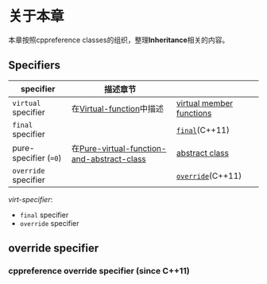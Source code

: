 # 关于本章

本章按照cppreference classes的组织，整理**Inheritance**相关的内容。



## Specifiers

| specifier             | 描述章节                                                     |                                                              |
| --------------------- | ------------------------------------------------------------ | ------------------------------------------------------------ |
| `virtual` specifier   | 在[Virtual-function](./Virtual-function/Virtual-function.md)中描述 | [virtual member functions](https://en.cppreference.com/w/cpp/language/virtual) |
| `final` specifier     |                                                              | [`final`](https://en.cppreference.com/w/cpp/language/final)(C++11) |
| pure-specifier (`=0`) | 在[Pure-virtual-function-and-abstract-class](./Pure-virtual-function-and-abstract-class/Pure-virtual-function-and-abstract-class.md) | [abstract class](https://en.cppreference.com/w/cpp/language/abstract_class) |
| `override` specifier  |                                                              | [`override`](https://en.cppreference.com/w/cpp/language/override)(C++11) |

*virt-specifier*: 

- `final` specifier
- `override` specifier



## override specifier

### cppreference override specifier (since C++11)